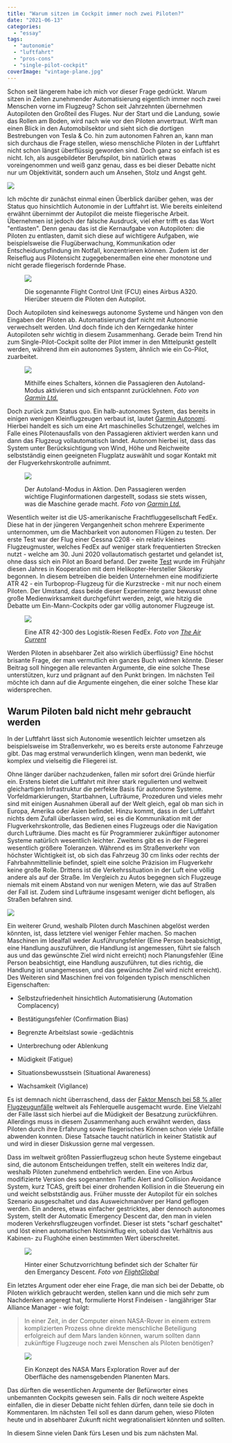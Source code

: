 ```yaml
---
title: "Warum sitzen im Cockpit immer noch zwei Piloten?"
date: "2021-06-13"
categories: 
  - "essay"
tags: 
  - "autonomie"
  - "luftfahrt"
  - "pros-cons"
  - "single-pilot-cockpit"
coverImage: "vintage-plane.jpg"
---
```


Schon seit längerem habe ich mich vor dieser Frage gedrückt. Warum sitzen in Zeiten zunehmender Automatisierung eigentlich immer noch zwei Menschen vorne im Flugzeug? Schon seit Jahrzehnten übernehmen Autopiloten den Großteil des Fluges. Nur der Start und die Landung, sowie das Rollen am Boden, wird nach wie vor den Piloten anvertraut. Wirft man einen Blick in den Automobilsektor und sieht sich die dortigen Bestrebungen von Tesla & Co. hin zum autonomen Fahren an, kann man sich durchaus die Frage stellen, wieso menschliche Piloten in der Luftfahrt nicht schon längst überflüssig geworden sind. Doch ganz so einfach ist es nicht. Ich, als ausgebildeter Berufspilot, bin natürlich etwas voreingenommen und weiß ganz genau, dass es bei dieser Debatte nicht nur um Objektivität, sondern auch um Ansehen, Stolz und Angst geht.

<!--more-->

![](/img/blog/airbus-fcom.jpg)

Ich möchte dir zunächst einmal einen Überblick darüber gehen, was der Status quo hinsichtlich Autonomie in der Luftfahrt ist. Wie bereits einleitend erwähnt übernimmt der Autopilot die meiste fliegerische Arbeit. Übernehmen ist jedoch der falsche Ausdruck, viel eher trifft es das Wort "entlasten". Denn genau das ist die Kernaufgabe von Autopiloten: die Piloten zu entlasten, damit sich diese auf wichtigere Aufgaben, wie beispielsweise die Flugüberwachung, Kommunikation oder Entscheidungsfindung im Notfall, konzentrieren können. Zudem ist der Reiseflug aus Pilotensicht zugegebenermaßen eine eher monotone und nicht gerade fliegerisch fordernde Phase.

<figure>

![](/img/blog/airbus-autopilot.jpg)

<figcaption>

Die sogenannte Flight Control Unit (FCU) eines Airbus A320. Hierüber steuern die Piloten den Autopilot.

</figcaption>

</figure>

Doch Autopiloten sind keineswegs autonome Systeme und hängen von den Eingaben der Piloten ab. Automatisierung darf nicht mit Autonomie verwechselt werden. Und doch finde ich den Kerngedanke hinter Autopiloten sehr wichtig in diesem Zusammenhang. Gerade beim Trend hin zum Single-Pilot-Cockpit sollte der Pilot immer in den Mittelpunkt gestellt werden, während ihm ein autonomes System, ähnlich wie ein Co-Pilot, zuarbeitet.

<figure>

![](/img/blog/garmin-autoland.jpg)

<figcaption>

Mithilfe eines Schalters, können die Passagieren den Autoland-Modus aktivieren und sich entspannt zurücklehnen. _Foto von [Garmin Ltd.](https://discover.garmin.com/de-DE/autonomi/)_

</figcaption>

</figure>

Doch zurück zum Status quo. Ein halb-autonomes System, das bereits in einigen wenigen Kleinflugzeugen verbaut ist, lautet [Garmin Autonomí](https://discover.garmin.com/de-DE/autonomi/). Hierbei handelt es sich um eine Art maschinelles Schutzengel, welches im Falle eines Pilotenausfalls von den Passagieren aktiviert werden kann und dann das Flugzeug vollautomatisch landet. Autonom hierbei ist, dass das System unter Berücksichtigung von Wind, Höhe und Reichweite selbstständig einen geeigneten Flugplatz auswählt und sogar Kontakt mit der Flugverkehrskontrolle aufnimmt.

<figure>

![](/img/blog/garmin-autoland-activation.jpg)

<figcaption>

Der Autoland-Modus in Aktion. Den Passagieren werden wichtige Fluginformationen dargestellt, sodass sie stets wissen, was die Maschine gerade macht. _Foto von [Garmin Ltd.](https://discover.garmin.com/de-DE/autonomi/)_

</figcaption>

</figure>

Wesentlich weiter ist die US-amerikanische Frachtfluggesellschaft FedEx. Diese hat in der jüngeren Vergangenheit schon mehrere Experimente unternommen, um die Machbarkeit von autonomen Flügen zu testen. Der erste Test war der Flug einer Cessna C208 - ein relativ kleines Flugzeugmuster, welches FedEx auf weniger stark frequentierten Strecken nutzt - welche am 30. Juni 2020 vollautomatisch gestartet und gelandet ist, ohne dass sich ein Pilot an Board befand. Der zweite [Test](https://theaircurrent.com/technology/fedex-and-sikorsky-quietly-begin-single-pilot-tests-for-cargo-airliners/) wurde im Frühjahr diesen Jahres in Kooperation mit dem Helikopter-Hersteller Sikorsky begonnen. In diesem betreiben die beiden Unternehmen eine modifizierte ATR 42 - ein Turboprop-Flugzeug für die Kurzstrecke - mit nur noch einem Piloten. Der Umstand, dass beide dieser Experimente ganz bewusst ohne große Medienwirksamkeit durchgeführt werden, zeigt, wie hitzig die Debatte um Ein-Mann-Cockpits oder gar völlig autonomer Flugzeuge ist.

<figure>

![](/img/blog/fedex-atr.jpg)

<figcaption>

Eine ATR 42-300 des Logistik-Riesen FedEx. _Foto von [The Air Current](https://theaircurrent.com/technology/fedex-and-sikorsky-quietly-begin-single-pilot-tests-for-cargo-airliners/)_

</figcaption>

</figure>

Werden Piloten in absehbarer Zeit also wirklich überflüssig? Eine höchst brisante Frage, der man vermutlich ein ganzes Buch widmen könnte. Dieser Beitrag soll hingegen alle relevanten Argumente, die eine solche These unterstützen, kurz und prägnant auf den Punkt bringen. Im nächsten Teil möchte ich dann auf die Argumente eingehen, die einer solche These klar widersprechen.

## Warum Piloten bald nicht mehr gebraucht werden

In der Luftfahrt lässt sich Autonomie wesentlich leichter umsetzen als beispielsweise im Straßenverkehr, wo es bereits erste autonome Fahrzeuge gibt. Das mag erstmal verwunderlich klingen, wenn man bedenkt, wie komplex und vielseitig die Fliegerei ist.

Ohne länger darüber nachzudenken, fallen mir sofort drei Gründe hierfür ein. Erstens bietet die Luftfahrt mit ihrer stark regulierten und weltweit gleichartigen Infrastruktur die perfekte Basis für autonome Systeme. Vorfeldmarkierungen, Startbahnen, Lufträume, Prozeduren und vieles mehr sind mit einigen Ausnahmen überall auf der Welt gleich, egal ob man sich in Europa, Amerika oder Asien befindet. Hinzu kommt, dass in der Luftfahrt nichts dem Zufall überlassen wird, sei es die Kommunikation mit der Flugverkehrskontrolle, das Bedienen eines Flugzeugs oder die Navigation durch Lufträume. Dies macht es für Programmierer zukünftiger autonomer Systeme natürlich wesentlich leichter. Zweitens gibt es in der Fliegerei wesentlich größere Toleranzen. Während es im Straßenverkehr von höchster Wichtigkeit ist, ob sich das Fahrzeug 30 cm links oder rechts der Fahrbahnmittellinie befindet, spielt eine solche Präzision im Flugverkehr keine große Rolle. Drittens ist die Verkehrssituation in der Luft eine völlig andere als auf der Straße. Im Vergleich zu Autos begegnen sich Flugzeuge niemals mit einem Abstand von nur wenigen Metern, wie das auf Straßen der Fall ist. Zudem sind Lufträume insgesamt weniger dicht beflogen, als Straßen befahren sind.

![](/img/blog/takeoff-sunset.jpeg)

Ein weiterer Grund, weshalb Piloten durch Maschinen abgelöst werden könnten, ist, dass letztere viel weniger Fehler machen. So machen Maschinen im Idealfall weder Ausführungsfehler (Eine Person beabsichtigt, eine Handlung auszuführen, die Handlung ist angemessen, führt sie falsch aus und das gewünschte Ziel wird nicht erreicht) noch Planungsfehler (Eine Person beabsichtigt, eine Handlung auszuführen, tut dies richtig, die Handlung ist unangemessen, und das gewünschte Ziel wird nicht erreicht). Des Weiteren sind Maschinen frei von folgenden typisch menschlichen Eigenschaften:

- Selbstzufriedenheit hinsichtlich Automatisierung (Automation Complacency)

- Bestätigungsfehler (Confirmation Bias)

- Begrenzte Arbeitslast sowie -gedächtnis

- Unterbrechung oder Ablenkung

- Müdigkeit (Fatigue)

- Situationsbewusstsein (Situational Awareness)

- Wachsamkeit (Vigilance)

Es ist demnach nicht überraschend, dass der [Faktor Mensch bei 58 % aller Flugzeugunfälle](https://www.forschungsinformationssystem.de/servlet/is/483653/) weltweit als Fehlerquelle ausgemacht wurde. Eine Vielzahl der Fälle lässt sich hierbei auf die Müdigkeit der Besatzung zurückführen. Allerdings muss in diesem Zusammenhang auch erwähnt werden, dass Piloten durch ihre Erfahrung sowie fliegerisches Können schon viele Unfälle abwenden konnten. Diese Tatsache taucht natürlich in keiner Statistik auf und wird in dieser Diskussion gerne mal vergessen.

Dass im weltweit größten Passierflugzeug schon heute Systeme eingebaut sind, die autonom Entscheidungen treffen, stellt ein weiteres Indiz dar, weshalb Piloten zunehmend entbehrlich werden. Eine von Airbus modifizierte Version des sogenannten Traffic Alert and Collision Avoidance System, kurz TCAS, greift bei einer drohenden Kollision in die Steuerung ein und weicht selbstständig aus. Früher musste der Autopilot für ein solches Szenario ausgeschaltet und das Ausweichmanöver per Hand geflogen werden. Ein anderes, etwas einfacher gestricktes, aber dennoch autonomes System, stellt der Automatic Emergency Descent dar, den man in vielen moderen Verkehrsflugzeugen vorfindet. Dieser ist stets "scharf geschaltet" und löst einen automatischen Notsinkflug ein, sobald das Verhältnis aus Kabinen- zu Flughöhe einen bestimmten Wert überschreitet.

<figure>

![](/img/blog/airbus-speedbrake.jpg)

<figcaption>

Hinter einer Schutzvorrichtung befindet sich der Schalter für den Emergancy Descent. _Foto von [FlightGlobal](https://www.flightglobal.com/programmes/a350-1000-features-automated-rapid-descent-capability/126225.article)_

</figcaption>

</figure>

Ein letztes Argument oder eher eine Frage, die man sich bei der Debatte, ob Piloten wirklich gebraucht werden, stellen kann und die mich sehr zum Nachdenken angeregt hat, formulierte Horst Findeisen - langjähriger Star Alliance Manager - wie folgt:

> In einer Zeit, in der Computer einen NASA-Rover in einem extrem komplizierten Prozess ohne direkte menschliche Beteiligung erfolgreich auf dem Mars landen können, warum sollten dann zukünftige Flugzeuge noch zwei Menschen als Piloten benötigen?

<figure>

![](/img/blog/nasa-mars-rover.jpg)

<figcaption>

Ein Konzept des NASA Mars Exploration Rover auf der Oberfläche des namensgebenden Planenten Mars.

</figcaption>

</figure>

Das dürften die wesentlichen Argumente der Befürworter eines unbemannten Cockpits gewesen sein. Falls dir noch weitere Aspekte einfallen, die in dieser Debatte nicht fehlen dürfen, dann teile sie doch in Kommentaren. Im nächsten Teil soll es dann darum gehen, wieso Piloten heute und in absehbarer Zukunft nicht wegrationalisiert könnten und sollten.

In diesem Sinne vielen Dank fürs Lesen und bis zum nächsten Mal.
